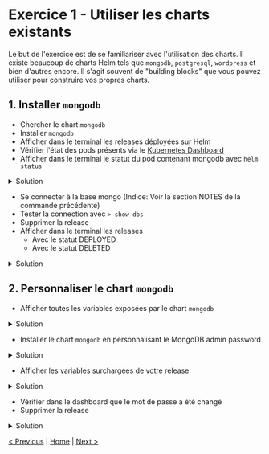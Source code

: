 # Exercice 1 - Utiliser les charts existants

Le but de l'exercice est de se familiariser avec l'utilisation des charts.
Il existe beaucoup de charts Helm tels que `mongodb`, `postgresql`, `wordpress` et bien d'autres encore.
Il s'agit souvent de "building blocks" que vous pouvez utiliser pour construire vos propres charts.

## 1. Installer `mongodb`

* Chercher le chart `mongodb`
* Installer `mongodb`
* Afficher dans le terminal les releases déployées sur Helm
* Vérifier l'état des pods présents via le [Kubernetes Dashboard](http://localhost:8001/api/v1/namespaces/kube-system/services/https:kubernetes-dashboard:/proxy/.)
* Afficher dans le terminal le statut du pod contenant mongodb avec `helm status`

<details><summary>Solution</summary>
<p>

```sh
$ helm status <release name>
```

</p>
</details>

* Se connecter à la base mongo (Indice: Voir la section NOTES de la commande précédente)
* Tester la connection avec `> show dbs`
* Supprimer la release
* Afficher dans le terminal les releases
    * Avec le statut DEPLOYED
    * Avec le statut DELETED
    
<details><summary>Solution</summary>
<p>

```sh
$ helm ls --deployed
$ helm ls --deleted
```

</p>
</details>    

## 2. Personnaliser le chart `mongodb`

* Afficher toutes les variables exposées par le chart `mongodb`

<details><summary>Solution</summary>
<p>

```sh
$ helm inspect values stable/mongodb
```

</p>
</details>

* Installer le chart `mongodb` en personnalisant le MongoDB admin password

<details><summary>Solution</summary>
<p>

```sh
$ helm install --set mongodbRootPassword=test
```

</p>
</details>    
    
* Afficher les variables surchargées de votre release

<details><summary>Solution</summary>
<p>

```sh
$ helm get values <release name>
```

</p>
</details>

* Vérifier dans le dashboard que le mot de passe a été changé
* Supprimer la release 

<details><summary>Solution</summary>
<p>

```sh
$ helm delete <release name> --purge
```

</p>
</details>

[< Previous](README.md) | [Home](README.md) | [Next >](ex2-create-charts.md)